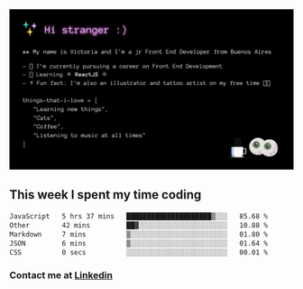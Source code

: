 <img src="https://github.com/victoriasuarez97/victoriasuarez97/blob/master/img/banner.gif">

## This week I spent my time coding

<!--START_SECTION:waka-->

```text
JavaScript   5 hrs 37 mins   █████████████████████▒░░░   85.68 %
Other        42 mins         ██▓░░░░░░░░░░░░░░░░░░░░░░   10.88 %
Markdown     7 mins          ▒░░░░░░░░░░░░░░░░░░░░░░░░   01.80 %
JSON         6 mins          ▒░░░░░░░░░░░░░░░░░░░░░░░░   01.64 %
CSS          0 secs          ░░░░░░░░░░░░░░░░░░░░░░░░░   00.01 %
```

<!--END_SECTION:waka-->

### Contact me at <a href="https://www.linkedin.com/in/victoria-suarez1997/">Linkedin</a>
